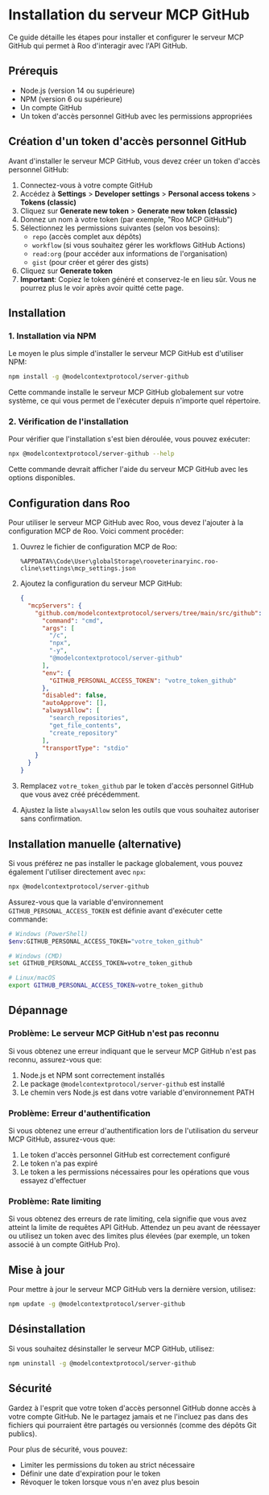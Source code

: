 # Installation du serveur MCP GitHub

Ce guide détaille les étapes pour installer et configurer le serveur MCP GitHub qui permet à Roo d'interagir avec l'API GitHub.

## Prérequis

- Node.js (version 14 ou supérieure)
- NPM (version 6 ou supérieure)
- Un compte GitHub
- Un token d'accès personnel GitHub avec les permissions appropriées

## Création d'un token d'accès personnel GitHub

Avant d'installer le serveur MCP GitHub, vous devez créer un token d'accès personnel GitHub:

1. Connectez-vous à votre compte GitHub
2. Accédez à **Settings** > **Developer settings** > **Personal access tokens** > **Tokens (classic)**
3. Cliquez sur **Generate new token** > **Generate new token (classic)**
4. Donnez un nom à votre token (par exemple, "Roo MCP GitHub")
5. Sélectionnez les permissions suivantes (selon vos besoins):
   - `repo` (accès complet aux dépôts)
   - `workflow` (si vous souhaitez gérer les workflows GitHub Actions)
   - `read:org` (pour accéder aux informations de l'organisation)
   - `gist` (pour créer et gérer des gists)
6. Cliquez sur **Generate token**
7. **Important**: Copiez le token généré et conservez-le en lieu sûr. Vous ne pourrez plus le voir après avoir quitté cette page.

## Installation

### 1. Installation via NPM

Le moyen le plus simple d'installer le serveur MCP GitHub est d'utiliser NPM:

```bash
npm install -g @modelcontextprotocol/server-github
```

Cette commande installe le serveur MCP GitHub globalement sur votre système, ce qui vous permet de l'exécuter depuis n'importe quel répertoire.

### 2. Vérification de l'installation

Pour vérifier que l'installation s'est bien déroulée, vous pouvez exécuter:

```bash
npx @modelcontextprotocol/server-github --help
```

Cette commande devrait afficher l'aide du serveur MCP GitHub avec les options disponibles.

## Configuration dans Roo

Pour utiliser le serveur MCP GitHub avec Roo, vous devez l'ajouter à la configuration MCP de Roo. Voici comment procéder:

1. Ouvrez le fichier de configuration MCP de Roo:
   ```
   %APPDATA%\Code\User\globalStorage\rooveterinaryinc.roo-cline\settings\mcp_settings.json
   ```

2. Ajoutez la configuration du serveur MCP GitHub:
   ```json
   {
     "mcpServers": {
       "github.com/modelcontextprotocol/servers/tree/main/src/github": {
         "command": "cmd",
         "args": [
           "/c",
           "npx",
           "-y",
           "@modelcontextprotocol/server-github"
         ],
         "env": {
           "GITHUB_PERSONAL_ACCESS_TOKEN": "votre_token_github"
         },
         "disabled": false,
         "autoApprove": [],
         "alwaysAllow": [
           "search_repositories",
           "get_file_contents",
           "create_repository"
         ],
         "transportType": "stdio"
       }
     }
   }
   ```

3. Remplacez `votre_token_github` par le token d'accès personnel GitHub que vous avez créé précédemment.

4. Ajustez la liste `alwaysAllow` selon les outils que vous souhaitez autoriser sans confirmation.

## Installation manuelle (alternative)

Si vous préférez ne pas installer le package globalement, vous pouvez également l'utiliser directement avec `npx`:

```bash
npx @modelcontextprotocol/server-github
```

Assurez-vous que la variable d'environnement `GITHUB_PERSONAL_ACCESS_TOKEN` est définie avant d'exécuter cette commande:

```bash
# Windows (PowerShell)
$env:GITHUB_PERSONAL_ACCESS_TOKEN="votre_token_github"

# Windows (CMD)
set GITHUB_PERSONAL_ACCESS_TOKEN=votre_token_github

# Linux/macOS
export GITHUB_PERSONAL_ACCESS_TOKEN=votre_token_github
```

## Dépannage

### Problème: Le serveur MCP GitHub n'est pas reconnu

Si vous obtenez une erreur indiquant que le serveur MCP GitHub n'est pas reconnu, assurez-vous que:

1. Node.js et NPM sont correctement installés
2. Le package `@modelcontextprotocol/server-github` est installé
3. Le chemin vers Node.js est dans votre variable d'environnement PATH

### Problème: Erreur d'authentification

Si vous obtenez une erreur d'authentification lors de l'utilisation du serveur MCP GitHub, assurez-vous que:

1. Le token d'accès personnel GitHub est correctement configuré
2. Le token n'a pas expiré
3. Le token a les permissions nécessaires pour les opérations que vous essayez d'effectuer

### Problème: Rate limiting

Si vous obtenez des erreurs de rate limiting, cela signifie que vous avez atteint la limite de requêtes API GitHub. Attendez un peu avant de réessayer ou utilisez un token avec des limites plus élevées (par exemple, un token associé à un compte GitHub Pro).

## Mise à jour

Pour mettre à jour le serveur MCP GitHub vers la dernière version, utilisez:

```bash
npm update -g @modelcontextprotocol/server-github
```

## Désinstallation

Si vous souhaitez désinstaller le serveur MCP GitHub, utilisez:

```bash
npm uninstall -g @modelcontextprotocol/server-github
```

## Sécurité

Gardez à l'esprit que votre token d'accès personnel GitHub donne accès à votre compte GitHub. Ne le partagez jamais et ne l'incluez pas dans des fichiers qui pourraient être partagés ou versionnés (comme des dépôts Git publics).

Pour plus de sécurité, vous pouvez:
- Limiter les permissions du token au strict nécessaire
- Définir une date d'expiration pour le token
- Révoquer le token lorsque vous n'en avez plus besoin